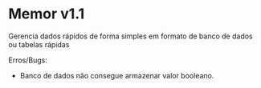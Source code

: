 # Memor v1.1

Gerencia dados rápidos de forma simples em formato de banco de dados ou tabelas rápidas

Erros/Bugs:
* Banco de dados não consegue armazenar valor booleano.
